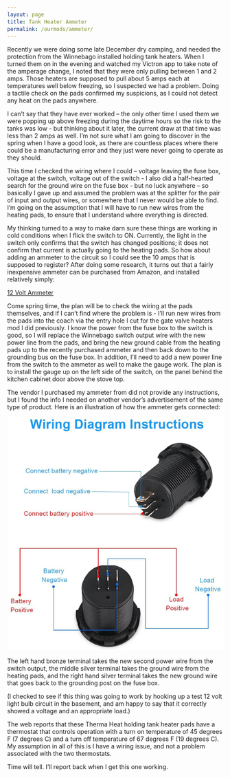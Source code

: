 ```yaml
---
layout: page
title: Tank Heater Ammeter
permalink: /ourmods/ammeter/
---
```


Recently we were doing some late December dry camping, and needed the protection from the Winnebago installed holding tank heaters.  When I turned them on in the evening and watched my Victron app to take note of the amperage change, I noted that they were only pulling between 1 and 2 amps.  Those heaters are supposed to pull about 5 amps each at temperatures well below freezing, so I suspected we had a problem.  Doing a tactile check on the pads confirmed my suspicions, as I could not detect any heat on the pads anywhere.  

I can’t say that they have ever worked – the only other time I used them we were popping up above freezing during the daytime hours so the risk to the tanks was low - but thinking about it later, the current draw at that time was less than 2 amps as well.  I’m not sure what I am going to discover in the spring when I have a good look, as there are countless places where there could be a manufacturing error and they just were never going to operate as they should.

This time I checked the wiring where I could – voltage leaving the fuse box, voltage at the switch, voltage out of the switch -  I also did a half-hearted search for the ground wire on the fuse box -  but no luck anywhere  – so basically I gave up and assumed the problem was at the splitter for the pair of input and output wires, or somewhere that I never would be able to find.  I’m going on the assumption that I will have to run new wires from the heating pads, to ensure that I understand where everything is directed.

My thinking turned to a way to make darn sure these things are working in cold conditions when I flick the switch to ON.  Currently, the light in the switch only confirms that the switch has changed positions; it does not confirm that current is actually going to the heating pads.  So how about adding an ammeter to the circuit so I could see the 10 amps that is supposed to register?
After doing some research, it turns out that a fairly inexpensive ammeter can be purchased from Amazon, and installed relatively simply:

[12 Volt Ammeter](https://www.amazon.ca/gp/product/B08FX7JZ5D/ref=ppx_yo_dt_b_asin_title_o00_s01?ie=UTF8&psc=1)

Come spring time, the plan will be to check the wiring at the pads themselves, and if I can’t find where the problem is - I’ll run new wires from the pads into the coach via the entry hole I cut for the gate valve heaters mod I did previously.  I know the power from the fuse box to the switch is good, so I will replace the Winnebago switch output wire with the new power line from the pads, and bring the new ground cable from the heating pads up to the recently purchased ammeter and then back down to the grounding bus on the fuse box.  In addition, I’ll need to add a new power line from the switch to the ammeter as well to make the gauge work.  The plan is to install the gauge up on the left side of the switch, on the panel behind the kitchen cabinet door above the stove top.

The vendor I purchased my ammeter from did not provide any instructions, but I found the info I needed on another vendor’s advertisement of the same type of product.  Here is an illustration of how the ammeter gets connected:

<img src="/assets/webammeterdiagram.jpg"/>

The left hand bronze terminal takes the new second power wire from the switch output, the middle silver terminal takes the ground wire from the heating pads, and the right hand silver terminal takes the new ground wire that goes back to the grounding post on the fuse box.  

(I checked to see if this thing was going to work by hooking up a test 12 volt light bulb circuit in the basement, and am happy to say that it correctly showed a voltage and an appropriate load.)

The web reports that these Therma Heat holding tank heater pads have a thermostat that controls operation with a turn on temperature of 45 degrees F (7 degrees C) and a turn off temperature of 67 degrees F (19 degrees C).  My assumption in all of this is I have a wiring issue, and not a problem associated with the two thermostats.

Time will tell.  I’ll report back when I get this one working.
